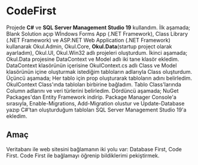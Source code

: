# CodeFirst
Projede **C#** ve **SQL Server Management Studio 19** kullandım. 
İlk aşamada; Blank Solution açıp Wİndows Forms App (.NET Framework), Class Library (.NET Framework) ve ASP.NET Web Application (.NET Framework) kullanarak Okul.Admin, Okul.Core, **Okul.Data**(startup project olarak ayarladım), Okul.UI, Okul.Win32 adlı projeleri oluşturdum. İkinci aşamada; Okul.Data projesine DataContext ve Model adlı iki tane klasör ekledim. DataContext klasörünün içerisine OkulContext.cs adlı Class ve Model klasörünün içine oluşturmak istediğim tabloların adlarıyla Class oluşturdum. Üçüncü aşamada; Her tablo için prop oluşturarak
tabloların adını belirledim. OkulContext Class'ında tabloları birbirine bağladım. Tablo Class'larında Column adlarını ve veri türlerini belirledim. Dördüncü aşamada; NuGet Packages'dan Entity Framework indirip. Package Manager Console'a
sırasıyla, Enable-Migrations, Add-Migration olustur ve Update-Database yazıp C#'tan oluşturduğum tabloları SQL Server Management Studio 19'a ekledim.


<h2 align="left">Amaç</h2>
Veritabanı ile web sitesini bağlamanın iki yolu var:
Database First,
Code First.
Code First ile bağlamayı öğrenip bildiklerimi pekiştirmek.
